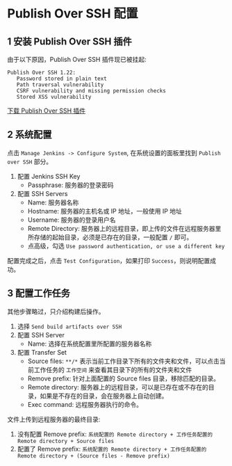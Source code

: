 # Publish Over SSH 配置

## 1 安装 Publish Over SSH 插件

由于以下原因，Publish Over SSH 插件现已被挂起:

```
Publish Over SSH 1.22:
   Password stored in plain text
   Path traversal vulnerability
   CSRF vulnerability and missing permission checks
   Stored XSS vulnerability
```

[下载 Publish Over SSH 插件](https://github.com/sunnyzhy/jenkins/blob/main/plugins/publish-over-ssh.hpi 'Publish Over SSH')

## 2 系统配置

点击 ```Manage Jenkins -> Configure System```, 在系统设置的面板里找到 ```Publish over SSH``` 部分。

1. 配置 Jenkins SSH Key
   - Passphrase: 服务器的登录密码
2. 配置 SSH Servers
   - Name: 服务器名称
   - Hostname: 服务器的主机名或 IP 地址，一般使用 IP 地址
   - Username: 服务器的登录用户名
   - Remote Directory: 服务器上的远程目录，即上传的文件在远程服务器里所存储的起始目录，必须是已存在的目录，一般配置 ```/``` 即可。
   - 点高级，勾选 ```Use password authentication, or use a different key```

配置完成之后，点击 ```Test Configuration```，如果打印 ```Success```，则说明配置成功。

## 3 配置工作任务

其他步骤略过，只介绍构建后操作。

1. 选择 ```Send build artifacts over SSH```
2. 配置 SSH Server
   - Name: 选择在系统配置里所配置的服务器名称
2. 配置 Transfer Set
   - Source files: ```**/*``` 表示当前工作目录下所有的文件夹和文件，可以点击当前工作任务的 ```工作空间``` 来查看其目录下的所有的文件夹和文件
   - Remove prefix: 针对上面配置的 Source files 目录，移除匹配的目录。
   - Remote directory: 服务器上的远程目录，可以是已存在或不存在的目录，如果是不存在的目录，会在服务器上自动创建。
   - Exec command: 远程服务器执行的命令。

文件上传到远程服务器的最终目录:

1. 没有配置 Remove prefix: ```系统配置的 Remote directory + 工作任务配置的 Remote directory + Source files```
2. 配置了 Remove prefix: ```系统配置的 Remote directory + 工作任务配置的 Remote directory + (Source files - Remove prefix)```
